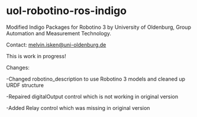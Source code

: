 # uol-robotino-ros-indigo
Modified Indigo Packages for Robotino 3 
by University of Oldenburg, Group Automation and Measurement Technology.

Contact: melvin.isken@uni-oldenburg.de


This is work in progress!

Changes:

-Changed robotino_description to use Robotino 3 models and cleaned up URDF structure

-Repaired digitalOutput control which is not working in original version

-Added Relay control which was missing in original version
